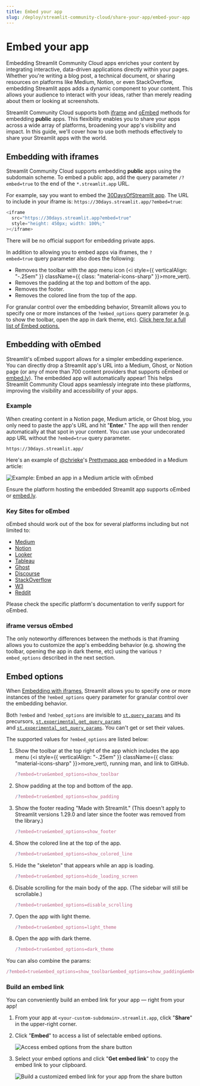```yaml
---
title: Embed your app
slug: /deploy/streamlit-community-cloud/share-your-app/embed-your-app
---
```


# Embed your app

Embedding Streamlit Community Cloud apps enriches your content by integrating interactive, data-driven applications directly within your pages. Whether you're writing a blog post, a technical document, or sharing resources on platforms like Medium, Notion, or even StackOverflow, embedding Streamlit apps adds a dynamic component to your content. This allows your audience to interact with your ideas, rather than merely reading about them or looking at screenshots.

Streamlit Community Cloud supports both [iframe](#embedding-with-iframes) and [oEmbed](#embedding-with-oembed) methods for embedding **public** apps. This flexibility enables you to share your apps across a wide array of platforms, broadening your app's visibility and impact. In this guide, we'll cover how to use both methods effectively to share your Streamlit apps with the world.

## Embedding with iframes

Streamlit Community Cloud supports embedding **public** apps using the subdomain scheme. To embed a public app, add the query parameter `/?embed=true` to the end of the `*.streamlit.app` URL.

For example, say you want to embed the <a href="https://30days.streamlit.app/" target="_blank">30DaysOfStreamlit app</a>. The URL to include in your iframe is: `https://30days.streamlit.app/?embed=true`:

```javascript
<iframe
  src="https://30days.streamlit.app?embed=true"
  style="height: 450px; width: 100%;"
></iframe>
```

<Cloud name="30days" height="450px" />

<Important>

There will be no official support for embedding private apps.

</Important>

In addition to allowing you to embed apps via iframes, the `?embed=true` query parameter also does the following:

- Removes the toolbar with the app menu icon (<i style={{ verticalAlign: "-.25em" }} className={{ class: "material-icons-sharp" }}>more_vert</i>).
- Removes the padding at the top and bottom of the app.
- Removes the footer.
- Removes the colored line from the top of the app.

For granular control over the embedding behavior, Streamlit allows you to specify one or more instances of the `?embed_options` query parameter (e.g. to show the toolbar, open the app in dark theme, etc). [Click here for a full list of Embed options.](#embed-options)

## Embedding with oEmbed

Streamlit's oEmbed support allows for a simpler embedding experience. You can directly drop a Streamlit app's URL into a Medium, Ghost, or Notion page (or any of more than 700 content providers that supports oEmbed or <a href="https://embed.ly/" target="_blank">embed.ly</a>). The embedded app will automatically appear! This helps Streamlit Community Cloud apps seamlessly integrate into these platforms, improving the visibility and accessibility of your apps.

### Example

When creating content in a Notion page, Medium article, or Ghost blog, you only need to paste the app's URL and hit "**Enter**." The app will then render automatically at that spot in your content. You can use your undecorated app URL without the `?embed=true` query parameter.

```
https://30days.streamlit.app/
```

Here's an example of <a href="https://github.com/chrieke" target="_blank">@chrieke</a>'s <a href="https://chrieke-prettymapp-streamlit-prettymappapp-1k0qxh.streamlit.app/" target="_blank">Prettymapp app</a> embedded in a Medium article:

<Image src="/images/streamlit-community-cloud/oembed.gif" alt="Example: Embed an app in a Medium article with oEmbed" width={1286} height={1152} clean />

<Tip>

Ensure the platform hosting the embedded Streamlit app supports oEmbed or <a href="https://embed.ly/" target="_blank">embed.ly</a>.

</Tip>

### Key Sites for oEmbed

oEmbed should work out of the box for several platforms including but not limited to:

- <a target="_blank" href="https://medium.com/">Medium</a>
- <a target="_blank" href="https://notion.so/">Notion</a>
- <a target="_blank" href="https://www.looker.com/">Looker</a>
- <a target="_blank" href="https://www.tableau.com/">Tableau</a>
- <a target="_blank" href="https://ghost.org/">Ghost</a>
- <a target="_blank" href="https://www.discourse.org/">Discourse</a>
- <a target="_blank" href="https://stackoverflow.com/">StackOverflow</a>
- <a target="_blank" href="https://www.w3schools.com/">W3</a>
- <a target="_blank" href="https://www.reddit.com/">Reddit</a>

Please check the specific platform's documentation to verify support for oEmbed.

### iframe versus oEmbed

The only noteworthy differences between the methods is that iframing allows you to customize the app's embedding behavior (e.g. showing the toolbar, opening the app in dark theme, etc) using the various `?embed_options` described in the next section.

## Embed options

When [Embedding with iframes](#embedding-with-iframes), Streamlit allows you to specify one or more instances of the `?embed_options` query parameter for granular control over the embedding behavior.

Both `?embed` and `?embed_options` are invisible to [`st.query_params`](/develop/api-reference/caching-and-state/st.query_params) and its precursors, [`st.experimental_get_query_params`](/develop/api-reference/caching-and-state/st.experimental_get_query_params) and [`st.experimental_set_query_params`](/develop/api-reference/caching-and-state/st.experimental_set_query_params). You can't get or set their values.

The supported values for `?embed_options` are listed below:

1. Show the toolbar at the top right of the app which includes the app menu (<i style={{ verticalAlign: "-.25em" }} className={{ class: "material-icons-sharp" }}>more_vert</i>), running man, and link to GitHub.

   ```javascript
   /?embed=true&embed_options=show_toolbar
   ```

2. Show padding at the top and bottom of the app.

   ```javascript
   /?embed=true&embed_options=show_padding
   ```

3. Show the footer reading "Made with Streamlit." (This doesn't apply to Streamlit versions 1.29.0 and later since the footer was removed from the library.)

   ```javascript
   /?embed=true&embed_options=show_footer
   ```

4. Show the colored line at the top of the app.

   ```javascript
   /?embed=true&embed_options=show_colored_line
   ```

5. Hide the "skeleton" that appears while an app is loading.

   ```javascript
   /?embed=true&embed_options=hide_loading_screen
   ```

6. Disable scrolling for the main body of the app. (The sidebar will still be scrollable.)

   ```javascript
   /?embed=true&embed_options=disable_scrolling
   ```

7. Open the app with light theme.

   ```javascript
   /?embed=true&embed_options=light_theme
   ```

8. Open the app with dark theme.

   ```javascript
   /?embed=true&embed_options=dark_theme
   ```

You can also combine the params:

```javascript
/?embed=true&embed_options=show_toolbar&embed_options=show_padding&embed_options=show_footer&embed_options=show_colored_line&embed_options=disable_scrolling
```

### Build an embed link

You can conveniently build an embed link for your app &mdash; right from your app!

1. From your app at `<your-custom-subdomain>.streamlit.app`, click "**Share**" in the upper-right corner.
2. Click "**Embed**" to access a list of selectable embed options.

   ![Access embed options from the share button](/images/streamlit-community-cloud/share-menu-embed.png)

3. Select your embed options and click "**Get embed link**" to copy the embed link to your clipboard.

   ![Build a customized embed link for your app from the share button](/images/streamlit-community-cloud/share-menu-embed-url.png)
